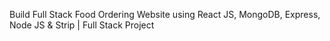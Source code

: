 Build Full Stack Food Ordering Website using React JS, MongoDB, Express, Node JS & Strip | Full Stack Project